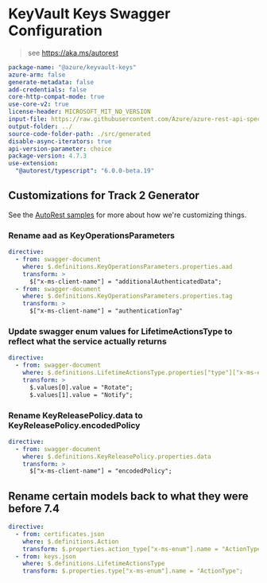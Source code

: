 # KeyVault Keys Swagger Configuration

> see https://aka.ms/autorest

```yaml
package-name: "@azure/keyvault-keys"
azure-arm: false
generate-metadata: false
add-credentials: false
core-http-compat-mode: true
use-core-v2: true
license-header: MICROSOFT_MIT_NO_VERSION
input-file: https://raw.githubusercontent.com/Azure/azure-rest-api-specs/551275acb80e1f8b39036b79dfc35a8f63b601a7/specification/keyvault/data-plane/Microsoft.KeyVault/stable/7.4/keys.json
output-folder: ../
source-code-folder-path: ./src/generated
disable-async-iterators: true
api-version-parameter: choice
package-version: 4.7.3
use-extension:
  "@autorest/typescript": "6.0.0-beta.19"
```

## Customizations for Track 2 Generator

See the [AutoRest samples](https://github.com/Azure/autorest/tree/master/Samples/3b-custom-transformations)
for more about how we're customizing things.

### Rename aad as KeyOperationsParameters

```yaml
directive:
  - from: swagger-document
    where: $.definitions.KeyOperationsParameters.properties.aad
    transform: >
      $["x-ms-client-name"] = "additionalAuthenticatedData";
  - from: swagger-document
    where: $.definitions.KeyOperationsParameters.properties.tag
    transform: >
      $["x-ms-client-name"] = "authenticationTag"
```

### Update swagger enum values for LifetimeActionsType to reflect what the service actually returns

```yaml
directive:
  - from: swagger-document
    where: $.definitions.LifetimeActionsType.properties["type"]["x-ms-enum"]
    transform: >
      $.values[0].value = "Rotate";
      $.values[1].value = "Notify";
```

### Rename KeyReleasePolicy.data to KeyReleasePolicy.encodedPolicy

```yaml
directive:
  - from: swagger-document
    where: $.definitions.KeyReleasePolicy.properties.data
    transform: >
      $["x-ms-client-name"] = "encodedPolicy";
```

## Rename certain models back to what they were before 7.4

```yaml
directive:
  - from: certificates.json
    where: $.definitions.Action
    transform: $.properties.action_type["x-ms-enum"].name = "ActionType";
  - from: keys.json
    where: $.definitions.LifetimeActionsType
    transform: $.properties.type["x-ms-enum"].name = "ActionType";
```
